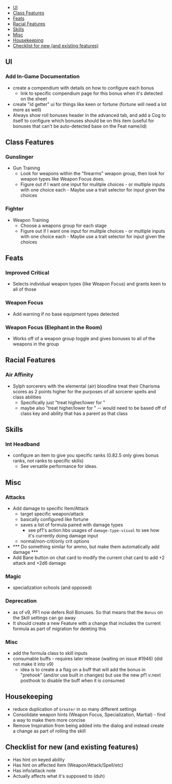 

- [UI](#ui)
- [Class Features](#class-features)
- [Feats](#feats)
- [Racial Features](#racial-features)
- [Skills](#skills)
- [Misc](#misc)
- [Housekeeping](#housekeeping)
- [Checklist for new (and existing features)](#checklist-for-new-and-existing-features)

## UI
### Add In-Game Documentation
- create a compendium with details on how to configure each bonus
  - link to specific compendium page for this bonus when it's detected on the sheet
- create "id getter" ui for things like keen or fortune (fortune will need a lot more as well)
- Always show roll bonuses header in the advanced tab, and add a Cog to itself to configure which bonuses should be on this item (useful for bonuses that can't be auto-detected base on the Feat name/id)

## Class Features
### Gunslinger
- Gun Training
  - Look for weapons within the "firearms" weapon group, then look for weapon types like Weapon Focus does.
  - Figure out if I want one input for mulitple choices - or multiple inputs with one choice each - Maybe use a trait selector for input given the choices
### Fighter
- Weapon Training
  - Choose a weapons group for each stage
  - Figure out if I want one input for mulitple choices - or multiple inputs with one choice each - Maybe use a trait selector for input given the choices

## Feats
### Improved Critical
- Selects individual weapon types (like Weapon Focus) and grants keen to all of those
### Weapon Focus 
- Add warning if no base equipment types detected
### Weapon Focus (Elephant in the Room)
- Works off of a weapon group toggle and gives bonuses to all of the weapons in the group

## Racial Features
### Air Affinity
- Sylph sorcerers with the elemental (air) bloodline treat their Charisma scores as 2 points higher for the purposes of all sorcerer spells and class abilities
  - Specifically just "treat <ability score> higher/lower for <spell book>"
  - maybe also "treat <ability score> higher/lower for <class ability>" -- would need to be based off of class key and ability that has a parent as that class

## Skills
### Int Headband
- configure an item to give you specific ranks (0.82.5 only gives bonus ranks, not ranks to specific skills)
  - See versatile performance for ideas.

## Misc
### Attacks
- Add damage to specific Item/Attack
  - target specific weapon/attack
  - basically configured like fortune
  - saves a list of formula paired with damage types
    - see pf1's action.hbs usages of `damage-type-visual` to see how it's currently doing damage input
  - normal/non-crit/only crit options
- *** Do something similar for ammo, but make them automatically add damage ***
- Add Bane button on chat card to modify the current chat card to add +2 attack and +2d6 damage
### Magic
- specialization schools (and opposed)

### Deprecation
- as of v9, PF1 now defers Roll Bonuses. So that means that the `Bonus` on the Skill settings can go away
- It should create a new Feature with a change that includes the current formula as part of migration for deleting this

### Misc
- add the formula class to skill inputs
- consumable buffs - requires later release (waiting on issue #1946) (did not make it into v9)
  - idea is to create a a flag on a buff that will add the bonus in "prehook" (and/or use built in changes) but use the new pf1 v.next posthook to disable the buff when it is consumed

## Housekeeping
- reduce duplication of `Greater` in so many different settings
- Consolidate weapon hints (Weapon Focus, Specialization, Martial) - find a way to make them more concise
- Remove Inspiration from being added into the dialog and instead create a change as part of rolling the skill

## Checklist for new (and existing features)
- Has hint on keyed ability
- Has hint on affected Item (Weapon/Attack/Spell/etc)
- Has info/attack note
- Actually affects what it's supposed to (duh)
